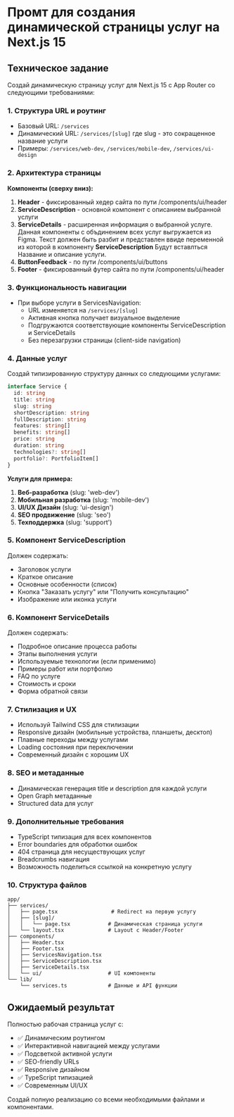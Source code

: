 # Промт для создания динамической страницы услуг на Next.js 15

## Техническое задание

Создай динамическую страницу услуг для Next.js 15 с App Router со следующими требованиями:

### 1. Структура URL и роутинг
- Базовый URL: `/services`
- Динамический URL: `/services/[slug]` где slug - это сокращенное название услуги
- Примеры: `/services/web-dev`, `/services/mobile-dev`, `/services/ui-design`

### 2. Архитектура страницы

**Компоненты (сверху вниз):**
1. **Header** - фиксированный хедер сайта  по пути /components/ui/header
2. **ServiceDescription** - основной компонент с описанием выбранной услуги 
4. **ServiceDetails** - расширенная информация о выбранной услуге. Данная компоненты с объдинением всех услуг выгружается из Figma. Текст должен быть разбит и представлен ввиде переменной из которой в компоненту **ServiceDescription** Будут вставлться Название и описание услуги. 
5. **ButtonFeedback** - по пути /components/ui/buttons
5. **Footer** - фиксированный футер сайта по пути /components/ui/header

### 3. Функциональность навигации
- При выборе услуги в ServicesNavigation:
  - URL изменяется на `/services/[slug]`
  - Активная кнопка получает визуальное выделение
  - Подгружаются соответствующие компоненты ServiceDescription и ServiceDetails
  - Без перезагрузки страницы (client-side navigation)

### 4. Данные услуг
Создай типизированную структуру данных со следующими услугами:

```typescript
interface Service {
  id: string
  title: string
  slug: string
  shortDescription: string
  fullDescription: string
  features: string[]
  benefits: string[]
  price: string
  duration: string
  technologies?: string[]
  portfolio?: PortfolioItem[]
}
```

**Услуги для примера:**
1. **Веб-разработка** (slug: 'web-dev')
2. **Мобильная разработка** (slug: 'mobile-dev') 
3. **UI/UX Дизайн** (slug: 'ui-design')
4. **SEO продвижение** (slug: 'seo')
5. **Техподдержка** (slug: 'support')

### 5. Компонент ServiceDescription
Должен содержать:
- Заголовок услуги
- Краткое описание
- Основные особенности (список)
- Кнопка "Заказать услугу" или "Получить консультацию"
- Изображение или иконка услуги

### 6. Компонент ServiceDetails  
Должен содержать:
- Подробное описание процесса работы
- Этапы выполнения услуги
- Используемые технологии (если применимо)
- Примеры работ или портфолио
- FAQ по услуге
- Стоимость и сроки
- Форма обратной связи

### 7. Стилизация и UX
- Используй Tailwind CSS для стилизации
- Responsive дизайн (мобильные устройства, планшеты, десктоп)
- Плавные переходы между услугами
- Loading состояния при переключении
- Современный дизайн с хорошим UX

### 8. SEO и метаданные
- Динамическая генерация title и description для каждой услуги
- Open Graph метаданные
- Structured data для услуг

### 9. Дополнительные требования
- TypeScript типизация для всех компонентов
- Error boundaries для обработки ошибок
- 404 страница для несуществующих услуг
- Breadcrumbs навигация
- Возможность поделиться ссылкой на конкретную услугу

### 10. Структура файлов
```
app/
├── services/
│   ├── page.tsx                 # Redirect на первую услугу
│   ├── [slug]/
│   │   └── page.tsx            # Динамическая страница услуги
│   └── layout.tsx              # Layout с Header/Footer
├── components/
│   ├── Header.tsx
│   ├── Footer.tsx
│   ├── ServicesNavigation.tsx
│   ├── ServiceDescription.tsx
│   ├── ServiceDetails.tsx
│   └── ui/                     # UI компоненты
└── lib/
    └── services.ts             # Данные и API функции
```

## Ожидаемый результат

Полностью рабочая страница услуг с:
- ✅ Динамическим роутингом
- ✅ Интерактивной навигацией между услугами  
- ✅ Подсветкой активной услуги
- ✅ SEO-friendly URLs
- ✅ Responsive дизайном
- ✅ TypeScript типизацией
- ✅ Современным UI/UX

Создай полную реализацию со всеми необходимыми файлами и компонентами.